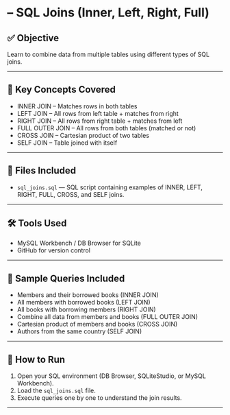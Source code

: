 #  – SQL Joins (Inner, Left, Right, Full)

## ✅ Objective
Learn to combine data from multiple tables using different types of SQL joins.

---

## 🧠 Key Concepts Covered

- INNER JOIN – Matches rows in both tables
- LEFT JOIN – All rows from left table + matches from right
- RIGHT JOIN – All rows from right table + matches from left
- FULL OUTER JOIN – All rows from both tables (matched or not)
- CROSS JOIN – Cartesian product of two tables
- SELF JOIN – Table joined with itself

---

## 📂 Files Included

- `sql_joins.sql` — SQL script containing examples of INNER, LEFT, RIGHT, FULL, CROSS, and SELF joins.

---

## 🛠 Tools Used

- MySQL Workbench / DB Browser for SQLite
- GitHub for version control

---

## 🧪 Sample Queries Included

- Members and their borrowed books (INNER JOIN)
- All members with borrowed books (LEFT JOIN)
- All books with borrowing members (RIGHT JOIN)
- Combine all data from members and books (FULL OUTER JOIN)
- Cartesian product of members and books (CROSS JOIN)
- Authors from the same country (SELF JOIN)

---

## 🚀 How to Run

1. Open your SQL environment (DB Browser, SQLiteStudio, or MySQL Workbench).
2. Load the `sql_joins.sql` file.
3. Execute queries one by one to understand the join results.

---


